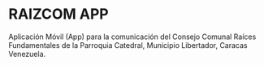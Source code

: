 # RAIZCOM APP
Aplicación Móvil (App) para la comunicación del Consejo Comunal Raíces Fundamentales de la Parroquia Catedral, Municipio Libertador, Caracas Venezuela.
